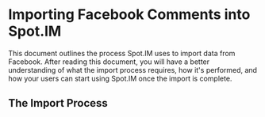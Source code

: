 # Importing Facebook Comments into Spot.IM

This document outlines the process Spot.IM uses to import data from Facebook. After reading this document, you will have a better understanding of what the import process requires, how it's performed, and how your users can start using Spot.IM once the import is complete.


## The Import Process

